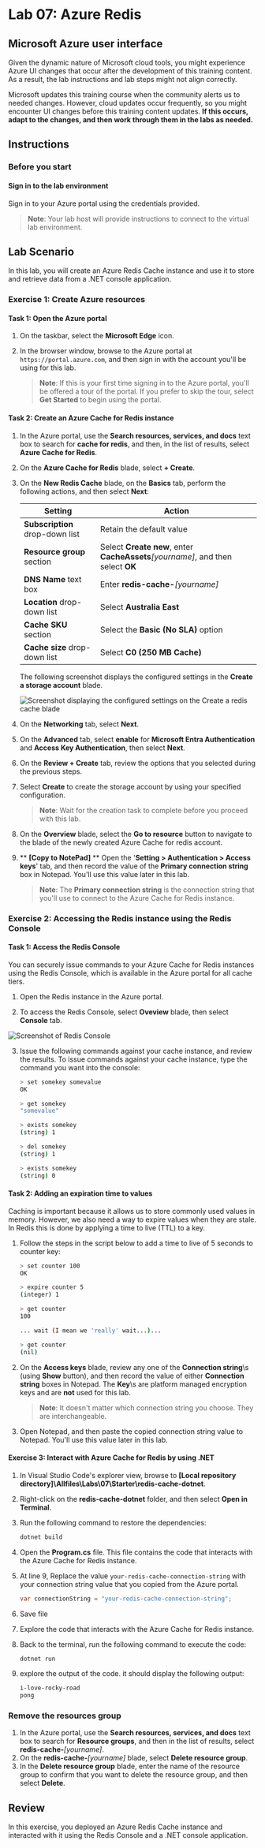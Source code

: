 

# Lab 07: Azure Redis

## Microsoft Azure user interface

Given the dynamic nature of Microsoft cloud tools, you might experience Azure UI changes that occur after the development of this training content. As a result, the lab instructions and lab steps might not align correctly.

Microsoft updates this training course when the community alerts us to needed changes. However, cloud updates occur frequently, so you might encounter UI changes before this training content updates. **If this occurs, adapt to the changes, and then work through them in the labs as needed.**

## Instructions

### Before you start

#### Sign in to the lab environment

Sign in to your Azure portal using the credentials provided.

> **Note**: Your lab host will provide instructions to connect to the virtual lab environment.



## Lab Scenario

In this lab, you will create an Azure Redis Cache instance and use it to store and retrieve data from a .NET console application.

### Exercise 1: Create Azure resources

#### Task 1: Open the Azure portal

1. On the taskbar, select the **Microsoft Edge** icon.
1. In the browser window, browse to the Azure portal at `https://portal.azure.com`, and then sign in with the account you'll be using for this lab.

    > **Note**: If this is your first time signing in to the Azure portal, you'll be offered a tour of the portal. If you prefer to skip the tour, select **Get Started** to begin using the portal.

#### Task 2: Create an Azure Cache for Redis instance

1. In the Azure portal, use the **Search resources, services, and docs** text box to search for **cache for redis**, and then, in the list of results, select **Azure Cache for Redis**.

1. On the **Azure Cache for Redis** blade, select **+ Create**.

1. On the **New Redis Cache** blade, on the **Basics** tab, perform the following actions, and then select **Next**:

    | Setting | Action |
    | -- | -- |
    | **Subscription** drop-down list | Retain the default value |
    | **Resource group** section | Select **Create new**, enter **CacheAssets**_[yourname]_, and then select **OK** |
    | **DNS Name** text box | Enter **redis-cache-**_[yourname]_ |
    | **Location** drop-down list | Select **Australia East** |
    | **Cache SKU** section | Select the **Basic (No SLA)** option |
    | **Cache size** drop-down list | Select **C0 (250 MB Cache)** |

    The following screenshot displays the configured settings in the **Create a storage account** blade.

    ![Screenshot displaying the configured settings on the Create a redis cache blade](./media/l07-new-redis-cache.png)

2. On the **Networking** tab, select **Next**.
3. On the **Advanced** tab, select **enable** for **Microsoft Entra Authentication** and **Access Key Authentication**, then select **Next**.
4. On the **Review + Create** tab, review the options that you selected during the previous steps.
5. Select **Create** to create the storage account by using your specified configuration.

    > **Note**: Wait for the creation task to complete before you proceed with this lab.

6. On the **Overview** blade, select the **Go to resource** button to navigate to the blade of the newly created Azure Cache for redis account.

7. ** **[Copy to NotePad]** ** Open the '**Setting > Authentication > Access keys**' tab, and then record the value of the **Primary connection string** box in Notepad. You'll use this value later in this lab.

    > **Note**: The **Primary connection string** is the connection string that you'll use to connect to the Azure Cache for Redis instance.

### Exercise 2: Accessing the Redis instance using the Redis Console

#### Task 1: Access the Redis Console

You can securely issue commands to your Azure Cache for Redis instances using the Redis Console, which is available in the Azure portal for all cache tiers.

1. Open the Redis instance in the Azure portal.

2. To access the Redis Console, select **Oveview** blade, then select **Console** tab.

![Screenshot of Redis Console](./media/l07-redis-console-menu.png)


3. Issue the following commands against your cache instance, and review the results. To issue commands against your cache instance, type the command you want into the console:

    ```bash
    > set somekey somevalue
    OK

    > get somekey
    "somevalue"
    
    > exists somekey
    (string) 1
    
    > del somekey
    (string) 1
    
    > exists somekey
    (string) 0
    ```

#### Task 2: Adding an expiration time to values

Caching is important because it allows us to store commonly used values in memory. However, we also need a way to expire values when they are stale. In Redis this is done by applying a time to live (TTL) to a key.

1. Follow the steps in the script below to add a time to live of 5 seconds to counter key:

    ```bash
    > set counter 100
    OK

    > expire counter 5
    (integer) 1

    > get counter
    100

    ... wait (I mean we 'really' wait...)...

    > get counter
    (nil)
    ```

5. On the **Access keys** blade, review any one of the **Connection string**\s (using **Show** button), and then record the value of either **Connection string** boxes in Notepad. The **Key**\s are platform managed encryption keys and are **not** used for this lab.

   > **Note**: It doesn't matter which connection string you choose. They are interchangeable.

6. Open Notepad, and then paste the copied connection string value to Notepad. You'll use this value later in this lab.

#### Exercise 3: Interact with Azure Cache for Redis by using .NET

1.  In Visual Studio Code's explorer view, browse to **[Local repository directory]\\Allfiles\\Labs\\07\\Starter\\redis-cache-dotnet**.

2. Right-click on the **redis-cache-dotnet** folder, and then select **Open in Terminal**.

3. Run the following command to restore the dependencies:

    ```bash
    dotnet build
    ```

4. Open the **Program.cs** file. This file contains the code that interacts with the Azure Cache for Redis instance.
   
5. At line 9, Replace the value `your-redis-cache-connection-string` with your connection string value that you copied from the Azure portal.

    ```csharp
    var connectionString = "your-redis-cache-connection-string";
    ```

6. Save file
7. Explore the code that interacts with the Azure Cache for Redis instance.
8. Back to the terminal, run the following command to execute the code:

    ```bash
    dotnet run
    ```

9. explore the output of the code. it should display the following output:

    ```bash
    i-love-rocky-road
    pong
    ```
### Remove the resources group

1. In the Azure portal, use the **Search resources, services, and docs** text box to search for **Resource groups**, and then in the list of results, select **redis-cache-**_[yourname]_.
2. On the **redis-cache-**_[yourname]_ blade, select **Delete resource group**.
3. In the **Delete resource group** blade, enter the name of the resource group to confirm that you want to delete the resource group, and then select **Delete**.


## Review

In this exercise, you deployed an Azure Redis Cache instance and interacted with it using the Redis Console and a .NET console application.
